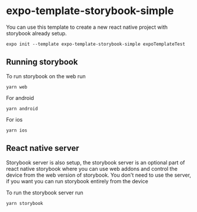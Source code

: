 # expo-template-storybook-simple

You can use this template to create a new react native project with storybook already setup.

```
expo init --template expo-template-storybook-simple expoTemplateTest
```

## Running storybook

To run storybook on the web run

```
yarn web
```

For android

```
yarn android
```

For ios

```
yarn ios
```

## React native server

Storybook server is also setup, the storybook server is an optional part of react native storybook where you can use web addons and control the device from the web version of storybook. You don't need to use the server, if you want you can run storybook entirely from the device

To run the storybook server run

```
yarn storybook
```
